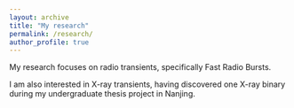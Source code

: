 ```yaml
---
layout: archive
title: "My research"
permalink: /research/
author_profile: true
---
```



My research focuses on radio transients, specifically Fast Radio Bursts.

I am also interested in X-ray transients, having discovered one X-ray binary during my undergraduate thesis project in Nanjing.
